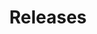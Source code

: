 ---
title: Releases
description: Timely information about CPC activities delivered to you as happens
layout: news-all
permalink: /news-events/releases/
pagination:
  enabled: true
  collection: releases
  per_page: 15
  sort_reverse: true
  sort_field: 'date'
---
